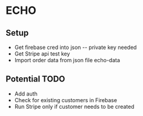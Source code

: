 # ECHO

## Setup

* Get firebase cred into json -- private key needed
* Get Stripe api test key
* Import order data from json file echo-data

## Potential TODO

* Add auth
* Check for existing customers in Firebase
* Run Stripe only if customer needs to be created
